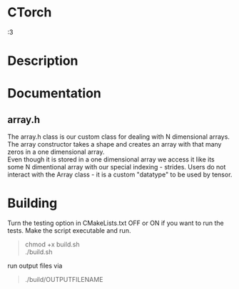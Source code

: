 # CTorch
:3

# Description

# Documentation

## array.h
The array.h class is our custom class for dealing with N dimensional arrays.\
The array constructor takes a shape and creates an array with that many zeros in a one dimensional array.\
Even though it is stored in a one dimensional array we access it like its some N dimentional array with our special indexing - strides. Users do not interact with the Array class - it is a custom "datatype" to be used by tensor.


# Building
Turn the testing option in CMakeLists.txt OFF or ON if you want to run the tests. Make the script executable and run.
> chmod +x build.sh\
> ./build.sh


run output files via
>./build/OUTPUTFILENAME